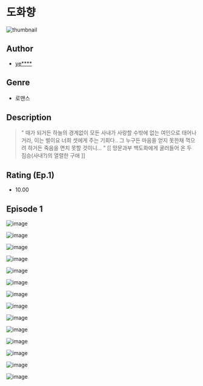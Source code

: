# 도화향
![thumbnail](https://image-comic.pstatic.net/user_contents_data/challenge_comic/2023/05/25/212696/upload_4050202145133442105_480x623.jpeg)

## Author
- [ye****](https://comic.naver.com/artistTitle?id=212696)

## Genre
- 로맨스

## Description
> " 때가 되거든 하늘의 경계없이 모든 사내가 사랑할 수밖에 없는 여인으로 태어나거라, 이는 벌이요 너희 셋에게 주는 기회다.. 그 누구든 마음을 얻지 못한채 꺽으려 하거든 죽음을 면치 못할 것이니... " [[ 망문과부 백도화에게 굴러들어 온 두 짐승(사내?)의 열렬한 구애 ]]


## Rating (Ep.1)
- 10.00

## Episode 1
![image](https://image-comic.pstatic.net/user_contents_data/challenge_comic/2023/05/26/212696/upload_3834078617741452599.jpeg)

![image](https://image-comic.pstatic.net/user_contents_data/challenge_comic/2023/05/26/212696/upload_3762019941334999397.jpeg)

![image](https://image-comic.pstatic.net/user_contents_data/challenge_comic/2023/05/26/212696/upload_7003489285646201657.jpeg)

![image](https://image-comic.pstatic.net/user_contents_data/challenge_comic/2023/05/26/212696/upload_3474357999843565880.jpeg)

![image](https://image-comic.pstatic.net/user_contents_data/challenge_comic/2023/05/26/212696/upload_7147269122692362593.jpeg)

![image](https://image-comic.pstatic.net/user_contents_data/challenge_comic/2023/05/26/212696/upload_7306305559697044021.jpeg)

![image](https://image-comic.pstatic.net/user_contents_data/challenge_comic/2023/05/26/212696/upload_7305737103582061621.jpeg)

![image](https://image-comic.pstatic.net/user_contents_data/challenge_comic/2023/05/26/212696/upload_7292506685346101048.jpeg)

![image](https://image-comic.pstatic.net/user_contents_data/challenge_comic/2023/05/26/212696/upload_3616449196728017973.jpeg)

![image](https://image-comic.pstatic.net/user_contents_data/challenge_comic/2023/05/26/212696/upload_7233453011001030754.jpeg)

![image](https://image-comic.pstatic.net/user_contents_data/challenge_comic/2023/05/26/212696/upload_3545004924002722915.jpeg)

![image](https://image-comic.pstatic.net/user_contents_data/challenge_comic/2023/05/26/212696/upload_4135210895278159673.jpeg)

![image](https://image-comic.pstatic.net/user_contents_data/challenge_comic/2023/05/26/212696/upload_3833517874629129317.jpeg)

![image](https://image-comic.pstatic.net/user_contents_data/challenge_comic/2023/05/26/212696/upload_7148114642808944741.jpeg)
